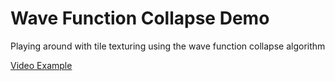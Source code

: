 # Wave Function Collapse Demo

Playing around with tile texturing using the wave function collapse algorithm

[Video Example](https://drive.google.com/file/d/1QK03jckX-cwhqOAaFQwKp6nglx6rMiiJ/view?usp=share_link)

